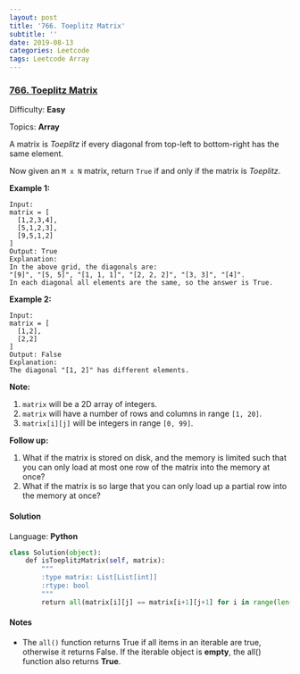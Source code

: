 ```yaml
---
layout: post
title: '766. Toeplitz Matrix'
subtitle: ''
date: 2019-08-13
categories: Leetcode
tags: Leetcode Array
---
```


### [766\. Toeplitz Matrix](https://leetcode.com/problems/toeplitz-matrix/)

Difficulty: **Easy**

Topics: **Array**


A matrix is _Toeplitz_ if every diagonal from top-left to bottom-right has the same element.

Now given an `M x N` matrix, return `True` if and only if the matrix is _Toeplitz_.  

**Example 1:**

```
Input:
matrix = [
  [1,2,3,4],
  [5,1,2,3],
  [9,5,1,2]
]
Output: True
Explanation:
In the above grid, the diagonals are:
"[9]", "[5, 5]", "[1, 1, 1]", "[2, 2, 2]", "[3, 3]", "[4]".
In each diagonal all elements are the same, so the answer is True.
```

**Example 2:**

```
Input:
matrix = [
  [1,2],
  [2,2]
]
Output: False
Explanation:
The diagonal "[1, 2]" has different elements.
```

**Note:**

1.  `matrix` will be a 2D array of integers.
2.  `matrix` will have a number of rows and columns in range `[1, 20]`.
3.  `matrix[i][j]` will be integers in range `[0, 99]`.

**Follow up:**

1.  What if the matrix is stored on disk, and the memory is limited such that you can only load at most one row of the matrix into the memory at once?
2.  What if the matrix is so large that you can only load up a partial row into the memory at once?


#### Solution

Language: **Python**

```python
class Solution(object):
    def isToeplitzMatrix(self, matrix):
        """
        :type matrix: List[List[int]]
        :rtype: bool
        """
        return all(matrix[i][j] == matrix[i+1][j+1] for i in range(len(matrix)-1) for j in range(len(matrix[0])-1))
```
#### Notes
- The `all()` function returns True if all items in an iterable are true, otherwise it returns False.
If the iterable object is **empty**, the all() function also returns **True**.